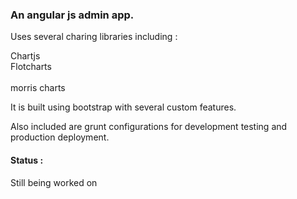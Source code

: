 <h3>An angular js admin app.</h3>

Uses several charing libraries including : 

Chartjs<br/>
Flotcharts<br/><br/>
morris charts<br/>

It is built using bootstrap with several custom features.

Also included are grunt configurations for development testing and production deployment.

<h4>Status : </h4>

Still being worked on
